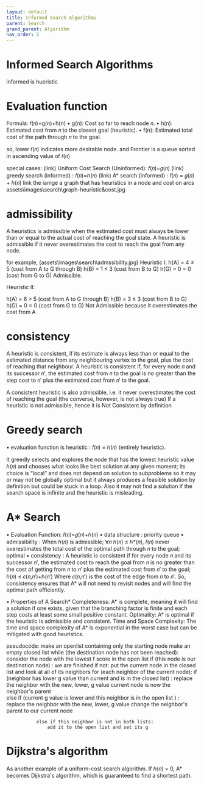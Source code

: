 ```yaml
---
layout: default
title: Informed Search Algorithms
parent: Search
grand_parent: Algorithm
nav_order: 2
---
```


# Informed Search Algorithms

informed is hueristic

# Evaluation function
Formula: 𝑓(𝑛)=g(n)+h(n)
• g(n): Cost so far to reach node 𝑛.
• h(n): Estimated cost from 𝑛 to the closest goal (heuristic).
• f(n): Estimated total cost of the path through 𝑛 to the goal.

so, lower 𝑓(𝑛) indicates more desirable node. 
and Frontier is a queue sorted in ascending value of 𝑓(𝑛)

special cases: 
(link) Uniform Cost Search (Uninformed): 𝑓(𝑛)=𝑔(𝑛)
(link) greedy search (informed) : 𝑓(𝑛)=ℎ(𝑛)
(link) A* search (informed) : 𝑓(𝑛) = 𝑔(𝑛) + ℎ(𝑛)
link the iamge a graph that has heuristics in a node and cost on arcs
assets\images\search\graph-heuristic&cost.jpg

# admissibility
A heuristics is admissible when the estimated cost must always be lower than or equal to the actual cost of reaching the goal state.
A heuristic is admissible if it never overestimates the cost to reach the goal from any node.

for example,
(assets\images\search\admssibility.jpg)
Heuristic I:
h(A) = 4 ≤ 5 (cost from A to G through B)
h(B) = 1 ≤ 3 (cost from B to G)
h(G) = 0 = 0 (cost from G to G)
Admissible.

Heuristic II:

h(A) = 6 > 5 (cost from A to G through B)
h(B) = 3 ≤ 3 (cost from B to G)
h(G) = 0 = 0 (cost from G to G)
Not Admissible because it overestimates the cost from A
# consistency
A heuristic is consistent, if its estimate is always less than or equal to the estimated distance from any neighbouring vertex to the goal, plus the cost of reaching that neighbour.
A heuristic is consistent if, for every node 𝑛 and its successor 𝑛′, the estimated cost from 𝑛 to the goal is no greater than the step cost to 𝑛′ plus the estimated cost from 𝑛′ to the goal.

A consistent heuristic is also admissible, i.e. it never overestimates the cost of reaching the goal (the converse, however, is not always true)
If a heuristic is not admissible, hence it is Not Consistent by definition

# Greedy search
• evaluation function is heuristic : 𝑓(𝑛) = ℎ(𝑛) (entirely heuristic).

 It greedly selects and explores the node that has the lowest heuristic value ℎ(𝑛) and chooses what looks like best solution at any given moment; its choice is “local” and does not depend on solution to subproblems so it may or may not be globally optimal but it always produces a feasible solution by definition but could be stuck in a loop. Also it may not find a solution if the search space is infinite and the heuristic is misleading.

# A* Search
• Evaluation Function: 𝑓(𝑛)=𝑔(𝑛)+ℎ(𝑛)
• data structure : priority queue
• admissibility : When ℎ(𝑛) is admissible; ∀𝑛 ℎ(𝑛) ≤ ℎ*(𝑛), 𝑓(𝑛) never overestimates the total cost of the optimal path through 𝑛 to the goal; optimal
• consistency : A heuristic is consistent if for every node 𝑛 and its successor 𝑛′, the estimated cost to reach the goal from 𝑛 is no greater than the cost of getting from 𝑛 to 𝑛′ plus the estimated cost from 𝑛′ to the goal; ℎ(𝑛) ≤ 𝑐(𝑛,𝑛′)+ℎ(𝑛′) Where 𝑐(𝑛,𝑛′) is the cost of the edge from 𝑛 to 𝑛′. So, consistency ensures that A* will not need to revisit nodes and will find the optimal path efficiently.

• Properties of A Search*
Completeness: A* is complete, meaning it will find a solution if one exists, given that the branching factor is finite and each step costs at least some small positive constant.
Optimality: A* is optimal if the heuristic is admissible and consistent.
Time and Space Complexity: The time and space complexity of A* is exponential in the worst case but can be mitigated with good heuristics.

pseudocode:
   make an openlist containing only the starting node
   make an empty closed list
   while (the destination node has not been reached):
       consider the node with the lowest f score in the open list
       if (this node is our destination node) :
           we are finished 
       if not:
           put the current node in the closed list and look at all of its neighbors
           for (each neighbor of the current node):
               if (neighbor has lower g value than current and is in the closed list) :
                   replace the neighbor with the new, lower, g value 
                   current node is now the neighbor's parent            
               else if (current g value is lower and this neighbor is in the open list ) :
                   replace the neighbor with the new, lower, g value 
                   change the neighbor's parent to our current node

               else if this neighbor is not in both lists:
                   add it to the open list and set its g

# Dijkstra's algorithm
As another example of a uniform-cost search algorithm. If ℎ(𝑛) = 0, A* becomes Dijkstra's algorithm, which is guaranteed to find a shortest path.